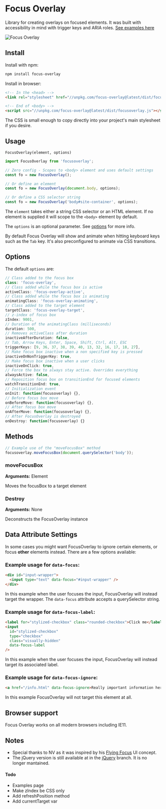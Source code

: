 # Focus Overlay

Library for creating overlays on focused elements. It was built with accessibility in mind with trigger keys and ARIA roles. [See examples here](https://mmahandev.github.io/FocusOverlay/)

![Focus Overlay](http://i.imgur.com/zMFb7m4.gif)

## Install

Install with npm:

```bash
npm install focus-overlay
```

Install in browser:

<!-- prettier-ignore -->
```html
<!-- In the <head> -->
<link rel="stylesheet" href="//unpkg.com/focus-overlay@latest/dist/focusoverlay.css" />

<!-- End of <body> -->
<script src="//unpkg.com/focus-overlay@latest/dist/focusoverlay.js"></script>
```

The CSS is small enough to copy directly into your project's main stylesheet if you desire.

## Usage

`FocusOverlay(element, options)`

```js
import FocusOverlay from 'focusoverlay';

// Zero config - Scopes to <body> element and uses default settings
const fo = new FocusOverlay();

// Or define an element
const fo = new FocusOverlay(document.body, options);

// Or define a CSS selector string
const fo = new FocusOverlay('body#site-container', options);
```

The `element` takes either a string CSS selector or an HTML element. If no element is supplied it will scope to the `<body>` element by default.

The `options` is an optional parameter. See [options](#options) for more info.

By default Focus Overlay will show and animate when hitting keyboard keys such as the `Tab` key. It's also preconfigured to animate via CSS transitions.

## Options

The default `options` are:

```js
// Class added to the focus box
class: 'focus-overlay',
// Class added while the focus box is active
activeClass: 'focus-overlay-active',
// Class added while the focus box is animating
animatingClass: 'focus-overlay-animating',
// Class added to the target element
targetClass: 'focus-overlay-target',
// z-index of focus box
zIndex: 9001,
// Duration of the animatingClass (milliseconds)
duration: 500,
// Removes activeClass after duration
inactiveAfterDuration: false,
// Tab, Arrow Keys, Enter, Space, Shift, Ctrl, Alt, ESC
triggerKeys: [9, 36, 37, 38, 39, 40, 13, 32, 16, 17, 18, 27],
// Make focus box inactive when a non specified key is pressed
inactiveOnNonTriggerKey: true,
// Make focus box inactive when a user clicks
inactiveOnClick: true,
// Force the box to always stay active. Overrides everything
alwaysActive: false,
// Reposition focus box on transitionEnd for focused elements
watchTransitionEnd: true,
// Initialization event
onInit: function(focusoverlay) {},
// Before focus box move
onBeforeMove: function(focusoverlay) {},
// After focus box move
onAfterMove: function(focusoverlay) {},
// After FocusOverlay is destroyed
onDestroy: function(focusoverlay) {}
```

## Methods

```js
// Example use of the "moveFocusBox" method
focusoverlay.moveFocusBox(document.querySelector('body'));
```

### moveFocusBox

**Arguments:** Element

Moves the focusBox to a target element

### Destroy

**Arguments:** None

Deconstructs the FocusOverlay instance

## Data Attribute Settings

In some cases you might want FocusOverlay to ignore certain elements, or focus **other** elements instead. There are a few options available:

### Example usage for `data-focus`:

```html
<div id="input-wrapper">
  <input type="text" data-focus="#input-wrapper" />
</div>
```

In this example when the user focuses the input, FocusOverlay will instead target the wrapper. The `data-focus` attribute accepts a querySelector string.

### Example usage for `data-focus-label`:

```html
<label for="stylized-checkbox" class="rounded-checkbox">Click me</label>
<input
  id="stylized-checkbox"
  type="checkbox"
  class="visually-hidden"
  data-focus-label
/>
```

In this example when the user focuses the input, FocusOverlay will instead target its associated label.

### Example usage for `data-focus-ignore`:

```html
<a href="/info.html" data-focus-ignore>Really important information here!</a>
```

In this example FocusOverlay will not target this element at all.

## Browser support

Focus Overlay works on all modern browsers including IE11.

## Notes

- Special thanks to NV as it was inspired by his [Flying Focus](https://github.com/NV/flying-focus) UI concept.
- The jQuery version is still available at in the [jQuery](https://github.com/mmahandev/FocusOverlay/tree/jquery) branch. It is no longer mantained.

#### Todo

- Examples page
- Make zIndex be CSS only
- Add refreshPosition method
- Add currentTarget var
